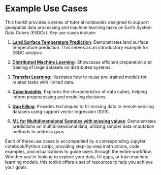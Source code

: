 # Example Use Cases

This toolkit provides a series of tutorial notebooks designed to support geospatial data processing and machine learning
tasks on Earth System Data Cubes (ESDCs). Key use cases include:

1. **[Land Surface Temperature Prediction](use_case_1.md)**: Demonstrates land surface temperature prediction. This serves as an introductory example for ESDC analysis.

2. **[Distributed Machine Learning](use_case_2.md)**: Showcases efficient preparation and training of large datasets on distributed systems.

3. **[Transfer Learning](use_case_3.md)**: Illustrates how to reuse pre-trained models for related tasks with limited data.

4. **[Cube Insights](use_case_4.md)**: Explores the characteristics of data cubes, helping inform preprocessing and modeling decisions.

5. **[Gap Filling](use_case_5.md)**: Provides techniques to fill missing data in remote sensing datasets using support vector regression (SVR).

6. **[ML for Multidimensional Samples with missing values](use_case_6.md)**: Demonstrates predictions on multidimensional data, utilizing simpler data imputation methods to address gaps.

Each of these use cases is accompanied by a corresponding Jupyter notebook/Python script, providing step-by-step
instructions, code examples, and visualizations to guide users through the entire workflow. Whether you're looking
to explore your data, fill gaps, or train machine learning models, this toolkit offers a set of resources to help
you achieve your goals.
